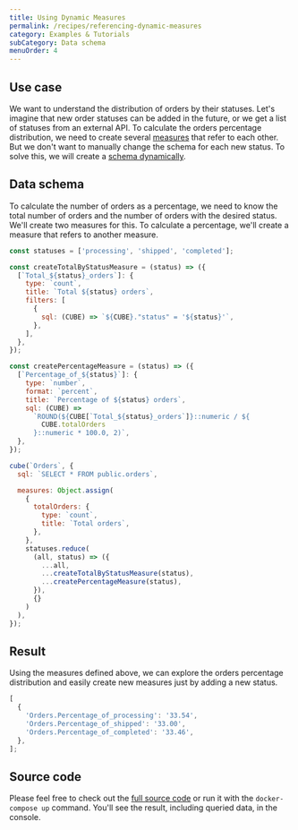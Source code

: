 ```yaml
---
title: Using Dynamic Measures
permalink: /recipes/referencing-dynamic-measures
category: Examples & Tutorials
subCategory: Data schema
menuOrder: 4
---
```


## Use case

We want to understand the distribution of orders by their statuses. Let's
imagine that new order statuses can be added in the future, or we get a list of
statuses from an external API. To calculate the orders percentage distribution,
we need to create several [measures](/schema/fundamentals/concepts#measures)
that refer to each other. But we don't want to manually change the schema for
each new status. To solve this, we will create a
[schema dynamically](/schema/advanced/dynamic-schema-creation).

## Data schema

To calculate the number of orders as a percentage, we need to know the total
number of orders and the number of orders with the desired status. We'll create
two measures for this. To calculate a percentage, we'll create a measure that
refers to another measure.

```javascript
const statuses = ['processing', 'shipped', 'completed'];

const createTotalByStatusMeasure = (status) => ({
  [`Total_${status}_orders`]: {
    type: `count`,
    title: `Total ${status} orders`,
    filters: [
      {
        sql: (CUBE) => `${CUBE}."status" = '${status}'`,
      },
    ],
  },
});

const createPercentageMeasure = (status) => ({
  [`Percentage_of_${status}`]: {
    type: `number`,
    format: `percent`,
    title: `Percentage of ${status} orders`,
    sql: (CUBE) =>
      `ROUND(${CUBE[`Total_${status}_orders`]}::numeric / ${
        CUBE.totalOrders
      }::numeric * 100.0, 2)`,
  },
});

cube(`Orders`, {
  sql: `SELECT * FROM public.orders`,

  measures: Object.assign(
    {
      totalOrders: {
        type: `count`,
        title: `Total orders`,
      },
    },
    statuses.reduce(
      (all, status) => ({
        ...all,
        ...createTotalByStatusMeasure(status),
        ...createPercentageMeasure(status),
      }),
      {}
    )
  ),
});
```

## Result

Using the measures defined above, we can explore the orders percentage
distribution and easily create new measures just by adding a new status.

```javascript
[
  {
    'Orders.Percentage_of_processing': '33.54',
    'Orders.Percentage_of_shipped': '33.00',
    'Orders.Percentage_of_completed': '33.46',
  },
];
```

## Source code

Please feel free to check out the
[full source code](https://github.com/cube-js/cube.js/tree/master/examples/recipes/referencing-dynamic-measures)
or run it with the `docker-compose up` command. You'll see the result, including
queried data, in the console.
